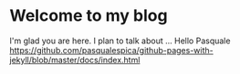 # Welcome to my blog

I'm glad you are here. I plan to talk about ...
Hello Pasquale
https://github.com/pasqualespica/github-pages-with-jekyll/blob/master/docs/index.html
